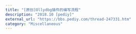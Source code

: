 ```yaml
---
title: "[原创]Ollydbg插件的编写流程"
description: "2018.10 [pediy]"
external_url: "https://bbs.pediy.com/thread-247331.htm"
category: "Miscellaneous"
---
```

